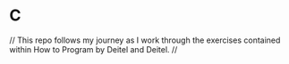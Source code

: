 # C
// This repo follows my journey as I work through the exercises contained within How to Program by Deitel and Deitel. 
// 
